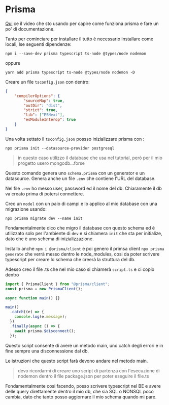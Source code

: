 # Prisma

[Qui](https://www.youtube.com/watch?v=RebA5J-rlwg&t=2832s) ce il video che sto usando per capire come funziona prisma e fare un po' di documentazione.

Tanto per cominciare per installare il tutto è necessario installare come locali, lse seguenti dipendenze:

```pws
npm i --save-dev prisma typescript ts-node @types/node nodemon
```

oppure

```pws
yarn add prisma typescript ts-node @types/node nodemon -D
```

Creare un file `tsconfig.json` con dentro:

```json
{
    "compilerOptions": {
        "sourceMap": true,
        "outDir": "dist",
        "strict": true,
        "lib": ["ESNext"],
        "esModuleInterop": true
    }
}
```

Una volta settato il `tsconfig.json` possso inizializzare prisma con :

```pwsh
npx prisma init --datasource-provider postgresql
```

>in questo caso utilizzo il database che usa nel tutorial, però per il mio progetto usero mongodb...forse

Questo comando genera uno `schema.prisma` con un generator e un datasource.
Genera anche un file `.env` che contiene l'URL del database.

Nel file `.env` ho messo user, password ed il nome del db.
Chiaramente il db va creato prima di potersi connettere.

Creo un `model` con un paio di campi e lo applico al mio database con una migrazione usando:

```pwsh
npx prisma migrate dev --name init
```

Fondamentalmente dico che migro il database con questo schema ed è utilizzato solo per l'ambiente di `dev` e si chiamera `init` che sta per initialize, dato che è uno schema di inizializzazione.

Installo anche `npm i @prisma/client` e poi genero il primsa client `npx prisma generate` che verrà messo dentro le node_modules, cosi da poter scrivere typescript per creare lo schema che creerà la struttura del db.

Adesso creo il file .ts che nel mio caso si chiamerà `script.ts` e ci copio dentro

```ts
import { PrismaClient } from "@prisma/client";
const prisma = new PrismaClient();

async function main() {}

main()
  .catch((e) => {
    console.log(e.message);
  })
  .finally(async () => {
    await prisma.$disconnect();
  });
```

Questo script consente di avere un metodo main, uno catch degli errori e in fine sempre una disconnessione dal db.

Le istruzioni che questo script farà devono andare nel metodo main.
>devo ricordarmi di creare uno script di partenza con l'esecuzione di nodemon dentro il file package.json per poter eseguire il file.ts

Fondamentalmente cosi facendo, posso scrivere typescript nel BE e avere delle query direttamente dentro il mio db, che sia SQL o NONSQL poco cambia, dato che tanto posso aggiornare il mio schema quando mi pare.
